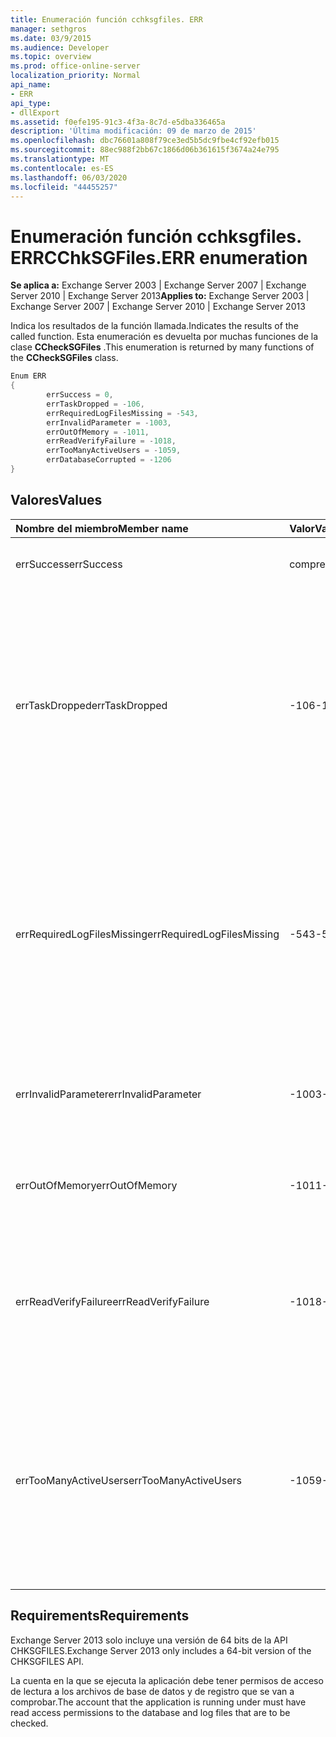 ```yaml
---
title: Enumeración función cchksgfiles. ERR
manager: sethgros
ms.date: 03/9/2015
ms.audience: Developer
ms.topic: overview
ms.prod: office-online-server
localization_priority: Normal
api_name:
- ERR
api_type:
- dllExport
ms.assetid: f0efe195-91c3-4f3a-8c7d-e5dba336465a
description: 'Última modificación: 09 de marzo de 2015'
ms.openlocfilehash: dbc76601a808f79ce3ed5b5dc9fbe4cf92efb015
ms.sourcegitcommit: 88ec988f2bb67c1866d06b361615f3674a24e795
ms.translationtype: MT
ms.contentlocale: es-ES
ms.lasthandoff: 06/03/2020
ms.locfileid: "44455257"
---
```

# <a name="cchksgfileserr-enumeration"></a><span data-ttu-id="2cc2d-103">Enumeración función cchksgfiles. ERR</span><span class="sxs-lookup"><span data-stu-id="2cc2d-103">CChkSGFiles.ERR enumeration</span></span> 
  
<span data-ttu-id="2cc2d-104">**Se aplica a:** Exchange Server 2003 | Exchange Server 2007 | Exchange Server 2010 | Exchange Server 2013</span><span class="sxs-lookup"><span data-stu-id="2cc2d-104">**Applies to:** Exchange Server 2003 | Exchange Server 2007 | Exchange Server 2010 | Exchange Server 2013</span></span>
  
<span data-ttu-id="2cc2d-105">Indica los resultados de la función llamada.</span><span class="sxs-lookup"><span data-stu-id="2cc2d-105">Indicates the results of the called function.</span></span> <span data-ttu-id="2cc2d-106">Esta enumeración es devuelta por muchas funciones de la clase **CCheckSGFiles** .</span><span class="sxs-lookup"><span data-stu-id="2cc2d-106">This enumeration is returned by many functions of the **CCheckSGFiles** class.</span></span> 
  
```cs
Enum ERR  
{
        errSuccess = 0,
        errTaskDropped = -106,
        errRequiredLogFilesMissing = -543,
        errInvalidParameter = -1003,
        errOutOfMemory = -1011,
        errReadVerifyFailure = -1018,
        errTooManyActiveUsers = -1059,
        errDatabaseCorrupted = -1206
}

```

## <a name="values"></a><span data-ttu-id="2cc2d-107">Valores</span><span class="sxs-lookup"><span data-stu-id="2cc2d-107">Values</span></span>

|<span data-ttu-id="2cc2d-108">**Nombre del miembro**</span><span class="sxs-lookup"><span data-stu-id="2cc2d-108">**Member name**</span></span>|<span data-ttu-id="2cc2d-109">**Valor**</span><span class="sxs-lookup"><span data-stu-id="2cc2d-109">**Value**</span></span>|<span data-ttu-id="2cc2d-110">**Descripción**</span><span class="sxs-lookup"><span data-stu-id="2cc2d-110">**Description**</span></span>|
|:-----|:-----|:-----|
|<span data-ttu-id="2cc2d-111">errSuccess</span><span class="sxs-lookup"><span data-stu-id="2cc2d-111">errSuccess</span></span>  <br/> |<span data-ttu-id="2cc2d-112">comprendi</span><span class="sxs-lookup"><span data-stu-id="2cc2d-112">0</span></span>  <br/> |<span data-ttu-id="2cc2d-113">La función se completó sin errores.</span><span class="sxs-lookup"><span data-stu-id="2cc2d-113">The function completed without any errors.</span></span>  <br/> |
|<span data-ttu-id="2cc2d-114">errTaskDropped</span><span class="sxs-lookup"><span data-stu-id="2cc2d-114">errTaskDropped</span></span>  <br/> |<span data-ttu-id="2cc2d-115">-106</span><span class="sxs-lookup"><span data-stu-id="2cc2d-115">-106</span></span>  <br/> |<span data-ttu-id="2cc2d-116">Devuelto por la función **ErrTerm** para indicar que no se comprobaron todas las páginas de base de datos y los archivos de registro de transacciones, o que se detectaron errores durante la comprobación.</span><span class="sxs-lookup"><span data-stu-id="2cc2d-116">Returned by the **ErrTerm** function to indicate that not all database pages and transaction log files were checked, or that errors were encountered during the verification.</span></span>  <br/> |
|<span data-ttu-id="2cc2d-117">errRequiredLogFilesMissing</span><span class="sxs-lookup"><span data-stu-id="2cc2d-117">errRequiredLogFilesMissing</span></span>  <br/> |<span data-ttu-id="2cc2d-118">-543</span><span class="sxs-lookup"><span data-stu-id="2cc2d-118">-543</span></span>  <br/> |<span data-ttu-id="2cc2d-119">No se encontró en la ruta del archivo de registro uno o varios archivos de registro que son necesarios para poner la base de datos en un estado de cierre limpio, o bien no tenían el nombre base de tres letras especificado.</span><span class="sxs-lookup"><span data-stu-id="2cc2d-119">One or more log files that are required to bring the database to a clean-shutdown state was not found in the log file path, or did not have the specified three-letter base name.</span></span>  <br/> |
|<span data-ttu-id="2cc2d-120">errInvalidParameter</span><span class="sxs-lookup"><span data-stu-id="2cc2d-120">errInvalidParameter</span></span>  <br/> |<span data-ttu-id="2cc2d-121">-1003</span><span class="sxs-lookup"><span data-stu-id="2cc2d-121">-1003</span></span>  <br/> |<span data-ttu-id="2cc2d-122">Uno o más parámetros que se pasaron a la función no son válidos.</span><span class="sxs-lookup"><span data-stu-id="2cc2d-122">One or more parameters that were passed to the function were invalid.</span></span>  <br/> |
|<span data-ttu-id="2cc2d-123">errOutOfMemory</span><span class="sxs-lookup"><span data-stu-id="2cc2d-123">errOutOfMemory</span></span>  <br/> |<span data-ttu-id="2cc2d-124">-1011</span><span class="sxs-lookup"><span data-stu-id="2cc2d-124">-1011</span></span>  <br/> |<span data-ttu-id="2cc2d-125">Memoria insuficiente para completar la operación solicitada.</span><span class="sxs-lookup"><span data-stu-id="2cc2d-125">Insufficient memory was available to complete the requested operation.</span></span>  <br/> |
|<span data-ttu-id="2cc2d-126">errReadVerifyFailure</span><span class="sxs-lookup"><span data-stu-id="2cc2d-126">errReadVerifyFailure</span></span>  <br/> |<span data-ttu-id="2cc2d-127">-1018</span><span class="sxs-lookup"><span data-stu-id="2cc2d-127">-1018</span></span>  <br/> |<span data-ttu-id="2cc2d-128">La suma de comprobación que se almacena en una página de base de datos no coincide con la suma de comprobación esperada.</span><span class="sxs-lookup"><span data-stu-id="2cc2d-128">The checksum that is stored on a database page does not match its expected checksum.</span></span>  <br/> |
|<span data-ttu-id="2cc2d-129">errTooManyActiveUsers</span><span class="sxs-lookup"><span data-stu-id="2cc2d-129">errTooManyActiveUsers</span></span>  <br/> |<span data-ttu-id="2cc2d-130">-1059</span><span class="sxs-lookup"><span data-stu-id="2cc2d-130">-1059</span></span>  <br/> |<span data-ttu-id="2cc2d-131">Se llamó a la función **ErrTerm** mientras el objeto se usaba todavía.</span><span class="sxs-lookup"><span data-stu-id="2cc2d-131">The **ErrTerm** function was called while the object was still being used.</span></span> <span data-ttu-id="2cc2d-132">Esto puede ocurrir si se llama a **ErrTerm** antes de que se devuelva **ErrCheckDbPages** o **ErrCheckLogFiles** .</span><span class="sxs-lookup"><span data-stu-id="2cc2d-132">This can occur if **ErrTerm** is called before **ErrCheckDbPages** or **ErrCheckLogFiles** has returned.</span></span>  <br/> |
   
## <a name="requirements"></a><span data-ttu-id="2cc2d-133">Requirements</span><span class="sxs-lookup"><span data-stu-id="2cc2d-133">Requirements</span></span>

<span data-ttu-id="2cc2d-134">Exchange Server 2013 solo incluye una versión de 64 bits de la API CHKSGFILES.</span><span class="sxs-lookup"><span data-stu-id="2cc2d-134">Exchange Server 2013 only includes a 64-bit version of the CHKSGFILES API.</span></span>
  
<span data-ttu-id="2cc2d-135">La cuenta en la que se ejecuta la aplicación debe tener permisos de acceso de lectura a los archivos de base de datos y de registro que se van a comprobar.</span><span class="sxs-lookup"><span data-stu-id="2cc2d-135">The account that the application is running under must have read access permissions to the database and log files that are to be checked.</span></span>
  

